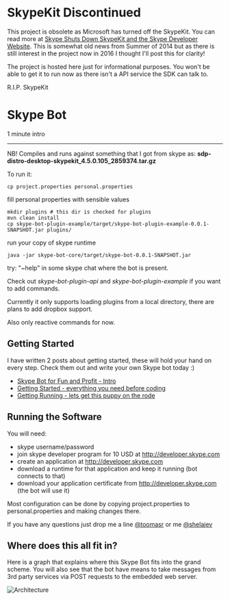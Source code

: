 SkypeKit Discontinued
======================

This project is obsolete as Microsoft has turned off the SkypeKit. You can read more at [Skype Shuts Down SkypeKit and the Skype Developer Website](http://www.disruptivetelephony.com/2014/07/skype-shuts-down-skypekit-and-the-skype-developer-website.html). This is somewhat old news from Summer of 2014 but as there is still interest in the project now in 2016 I thought I'll post this for clarity!

The project is hosted here just for informational purposes. You won't be able to get it to run now as there isn't a API service the SDK can talk to.

R.I.P. SkypeKit

Skype Bot
=============

1 minute intro
_____________

NB! Compiles and runs against something that I got from skype as: **sdp-distro-desktop-skypekit_4.5.0.105_2859374.tar.gz**

To run it:

    cp project.properties personal.properties
    
fill personal properties with sensible values

    mkdir plugins # this dir is checked for plugins
    mvn clean install 
    cp skype-bot-plugin-example/target/skype-bot-plugin-example-0.0.1-SNAPSHOT.jar plugins/
    
run your copy of skype runtime

    java -jar skype-bot-core/target/skype-bot-0.0.1-SNAPSHOT.jar
    
    
try: "~help" in some skype chat where the bot is present.

Check out *skype-bot-plugin-api* and *skype-bot-plugin-example* if you want to add commands.

Currently it only supports loading plugins from a local directory, there are plans to add dropbox support.

Also only reactive commands for now.


Getting Started
-----------------------

I have written 2 posts about getting started, these will hold your hand on every step. Check them out
and write your own Skype bot today :)

 * [Skype Bot for Fun and Profit - Intro](http://toomasr.com/blog/2013/05/27/skype-bot-for-fun-and-profit/)
 * [Getting Started - everything you need before coding](http://toomasr.com/blog/2013/05/27/skype-bot-for-fun-and-profit-part-I/)
 * [Getting Running - lets get this puppy on the rode](http://toomasr.com/blog/2013/05/27/skype-bot-for-fun-and-profit-part-II/)

Running the Software
--------------------

You will need:

 * skype username/password
 * join skype developer program for 10 USD at http://developer.skype.com
 * create an application at http://developer.skype.com 
 * download a runtime for that application and keep it running (bot connects to that)
 * download your application certificate from http://developer.skype.com (the bot will use it)

Most configuration can be done by copying project.properties to personal.properties
and making changes there.

If you have any questions just drop me a line [@toomasr](http://twitter.com/#!/toomasr) or me [@shelajev](https://twitter.com/shelajev)

Where does this all fit in?
---------------------------

Here is a graph that explains where this Skype Bot fits into the grand scheme. You will also
see that the bot have means to take messages from 3rd party services via POST requests to the
embedded web server.

![Architecture](https://raw.github.com/toomasr/skype-bot/master/shots/skype-bot.png)
